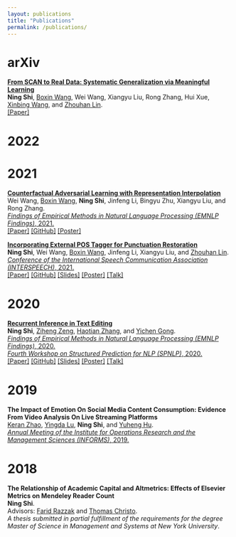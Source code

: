 ```yaml
---
layout: publications
title: "Publications"
permalink: /publications/
---
```


# arXiv
[**From SCAN to Real Data: Systematic Generalization via Meaningful Learning**](https://arxiv.org/abs/2003.06658)  
**Ning Shi**, [Boxin Wang](https://wbx.life/), Wei Wang, Xiangyu Liu, Rong Zhang, Hui Xue, [Xinbing Wang](https://iwct.sjtu.edu.cn/Personal/xwang8/index.html), and [Zhouhan Lin](https://hantek.github.io/).  
[[Paper]](https://arxiv.org/pdf/2003.06658.pdf)  

# 2022

# 2021
[**Counterfactual Adversarial Learning with Representation Interpolation**](https://aclanthology.org/2021.findings-emnlp.413/)  
Wei Wang, [Boxin Wang](https://wbx.life/), **Ning Shi**, Jinfeng Li, Bingyu Zhu, Xiangyu Liu, and Rong Zhang.  
[*Findings of Empirical Methods in Natural Language Processing (EMNLP Findings)*, 2021.](https://2021.emnlp.org/)  
[[Paper]](https://aclanthology.org/2021.findings-emnlp.413.pdf) [[GitHub]](https://github.com/ShiningLab/CAT) [[Poster]](/assets/posters/Counterfactual_Adversarial_Learning_with_Representation_Interpolation.pdf)  

[**Incorporating External POS Tagger for Punctuation Restoration**](https://www.isca-speech.org/archive/interspeech_2021/shi21_interspeech.html)  
**Ning Shi**, Wei Wang, [Boxin Wang](https://wbx.life/), Jinfeng Li, Xiangyu Liu, and [Zhouhan Lin](https://hantek.github.io/).  
[*Conference of the International Speech Communication Association (INTERSPEECH)*, 2021.](https://www.interspeech2021.org/)  
[[Paper]](https://www.isca-speech.org/archive/pdfs/interspeech_2021/shi21_interspeech.pdf) [[GitHub]](https://github.com/ShiningLab/POS-Tagger-for-Punctuation-Restoration) [[Slides]](/assets/slides/Incorporating_External_POS_Tagger_for_Punctuation_Restoration.pdf) [[Poster]](/assets/posters/Incorporating_External_POS_Tagger_for_Punctuation_Restoration.pdf) [[Talk]](https://youtu.be/haBlCTBZ7H4)  

# 2020
[**Recurrent Inference in Text Editing**](https://www.aclweb.org/anthology/2020.findings-emnlp.159)  
**Ning Shi**, [Ziheng Zeng](https://www.linkedin.com/in/ziheng-zeng-60532a179/), [Haotian Zhang](https://www.linkedin.com/in/haotian01/), and [Yichen Gong](https://www.linkedin.com/in/yichengong1/).  
[*Findings of Empirical Methods in Natural Language Processing (EMNLP Findings)*, 2020.](https://www.aclweb.org/anthology/volumes/2020.findings-emnlp/)  
[*Fourth Workshop on Structured Prediction for NLP (SPNLP)*, 2020.](http://structuredprediction.github.io/SPNLP20)  
[[Paper]](https://www.aclweb.org/anthology/2020.findings-emnlp.159.pdf) [[GitHub]](https://github.com/ShiningLab/Recurrent-Text-Editing) [[Slides]](/assets/slides/Recurrent_Inference_in_Text_Editing.pdf) [[Poster]](/assets/posters/Recurrent_Inference_in_Text_Editing.pdf) [[Talk]](https://slideslive.com/38940648/recurrent-inference-in-text-editing)  

# 2019
**The Impact of Emotion On Social Media Content Consumption: Evidence From Video Analysis On Live Streaming Platforms**  
[Keran Zhao](https://www.linkedin.com/in/keran-zhao-65a2a07b/), [Yingda Lu](https://www.linkedin.com/in/yingda-lu-b4749512/), **Ning Shi**, and [Yuheng Hu](https://yuhenghu.com/).  
[*Annual Meeting of the Institute for Operations Research and the Management Sciences (INFORMS)*, 2019.](http://meetings2.informs.org/wordpress/seattle2019/)

# 2018
**The Relationship of Academic Capital and Altmetrics: Effects of Elsevier Metrics on Mendeley Reader Count**  
**Ning Shi**.  
Advisors: [Farid Razzak](https://www.linkedin.com/in/farrazzak/) and [Thomas Christo](https://www.linkedin.com/in/thomas-christo-ph-d-3330922/).  
*A thesis submitted in partial fulfillment of the requirements for the degree Master of Science in Management and Systems at New York University*.